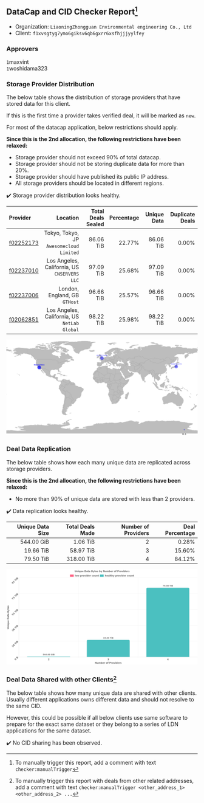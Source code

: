 ## DataCap and CID Checker Report[^1]
 - Organization: `LiaoningZhongguan Environmental engineering Co., Ltd`
 - Client: `f1xvsgtyg7ymo6giksv6qb6gxrr6xsfhjjjyylfey`
### Approvers
`1`maxvint<br/>`1`woshidama323

### Storage Provider Distribution
The below table shows the distribution of storage providers that have stored data for this client.

If this is the first time a provider takes verified deal, it will be marked as `new`.

For most of the datacap application, below restrictions should apply.

**Since this is the 2nd allocation, the following restrictions have been relaxed:**
 - Storage provider should not exceed 90% of total datacap.
 - Storage provider should not be storing duplicate data for more than 20%.
 - Storage provider should have published its public IP address.
 - All storage providers should be located in different regions.

✔️ Storage provider distribution looks healthy.

| Provider                                              |                                        Location | Total Deals Sealed | Percentage | Unique Data | Duplicate Deals |
| :---------------------------------------------------- | ----------------------------------------------: | -----------------: | ---------: | ----------: | --------------: |
| [f02252173](https://filfox.info/en/address/f02252173) |     Tokyo, Tokyo, JP<br/>`Awesomecloud Limited` |          86.06 TiB |     22.77% |   86.06 TiB |           0.00% |
| [f02237010](https://filfox.info/en/address/f02237010) | Los Angeles, California, US<br/>`CNSERVERS LLC` |          97.09 TiB |     25.68% |   97.09 TiB |           0.00% |
| [f02237006](https://filfox.info/en/address/f02237006) |                London, England, GB<br/>`GTHost` |          96.66 TiB |     25.57% |   96.66 TiB |           0.00% |
| [f02062851](https://filfox.info/en/address/f02062851) | Los Angeles, California, US<br/>`NetLab Global` |          98.22 TiB |     25.98% |   98.22 TiB |           0.00% |

<img src="https://raw.githubusercontent.com/data-preservation-programs/filplus-checker-assets/main/filecoin-project/filecoin-plus-large-datasets/issues/2100/1693552441473.png"/>

### Deal Data Replication
The below table shows how each many unique data are replicated across storage providers.


**Since this is the 2nd allocation, the following restrictions have been relaxed:**
- No more than 90% of unique data are stored with less than 2 providers.

✔️ Data replication looks healthy.

| Unique Data Size | Total Deals Made | Number of Providers | Deal Percentage |
| ---------------: | ---------------: | ------------------: | --------------: |
|       544.00 GiB |         1.06 TiB |                   2 |           0.28% |
|        19.66 TiB |        58.97 TiB |                   3 |          15.60% |
|        79.50 TiB |       318.00 TiB |                   4 |          84.12% |

<img src="https://raw.githubusercontent.com/data-preservation-programs/filplus-checker-assets/main/filecoin-project/filecoin-plus-large-datasets/issues/2100/1693552442727.png"/>

### Deal Data Shared with other Clients[^3]
The below table shows how many unique data are shared with other clients.
Usually different applications owns different data and should not resolve to the same CID.

However, this could be possible if all below clients use same software to prepare for the exact same dataset or they belong to a series of LDN applications for the same dataset.

✔️ No CID sharing has been observed.

[^1]: To manually trigger this report, add a comment with text `checker:manualTrigger`

[^2]: Deals from those addresses are combined into this report as they are specified with `checker:manualTrigger`

[^3]: To manually trigger this report with deals from other related addresses, add a comment with text `checker:manualTrigger <other_address_1> <other_address_2> ...`
